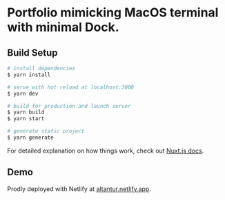 #  Portfolio mimicking MacOS terminal with minimal Dock.

## Build Setup

```bash
# install dependencies
$ yarn install

# serve with hot reload at localhost:3000
$ yarn dev

# build for production and launch server
$ yarn build
$ yarn start

# generate static project
$ yarn generate
```

For detailed explanation on how things work, check out [Nuxt.js docs](https://nuxtjs.org).

## Demo

Prodly deployed with Netlify at [altantur.netlify.app](https://altantur.netlify.app/).


